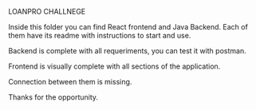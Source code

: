 LOANPRO CHALLNEGE

Inside this folder you can find React frontend and Java Backend.
Each of them have its readme with instructions to start and use.

Backend is complete with all requeriments, you can test it with postman.

Frontend is visually complete with all sections of the application.

Connection between them is missing.

Thanks for the opportunity. 
